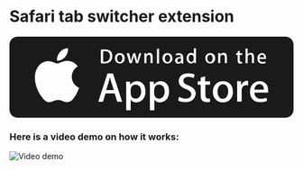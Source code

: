 # Safari tab switcher extension

[
<svg version="1.1" class="download-btn" xmlns="http://www.w3.org/2000/svg" x="0px" y="0px" viewBox="-237.1 377.9 133.1 38.2" enable-background="new -237.1 377.9 133.1 38.2" role="img" aria-label="Download on the Apple store" xmlns:xlink="http://www.w3.org/1999/xlink" xml:space="preserve">
  <g fill="currentColor">
    <path d="M-157.1,389.6c0.2-0.1,0.3-0.3,0.4-0.6c0-0.1,0-0.1,0-0.2v-0.7c-1.2,0-1.7,0.3-1.7,1c0,0.2,0.1,0.4,0.2,0.6
      s0.3,0.2,0.5,0.2C-157.5,389.8-157.3,389.7-157.1,389.6z"></path>
    <path d="M-167,400.4c-0.5,0-1,0.2-1.4,0.5c-0.4,0.3-0.7,0.8-0.8,1.4c-0.1,0.3-0.1,0.5-0.1,0.6v1.6c0,0.7,0.2,1.3,0.6,1.8
      c0.4,0.5,1,0.7,1.7,0.7c0.8,0,1.4-0.3,1.9-0.9c0.4-0.6,0.7-1.4,0.7-2.4c0-0.9-0.2-1.7-0.6-2.3C-165.6,400.7-166.2,400.4-167,400.4z
      "></path>
    <path d="M-163,386.4c-0.4,0-0.7,0.2-1,0.6c-0.2,0.3-0.3,0.7-0.3,1.1c0,0.4,0.1,0.8,0.3,1.1c0.2,0.4,0.5,0.6,1,0.6
      c0.4,0,0.7-0.2,0.9-0.6c0.2-0.3,0.3-0.7,0.3-1.1s-0.1-0.8-0.3-1.1C-162.3,386.6-162.6,386.4-163,386.4z"></path>
    <path d="M-185.4,386.4c-0.4,0-0.7,0.2-1,0.6c-0.2,0.3-0.3,0.7-0.3,1.1c0,0.4,0.1,0.8,0.3,1.1c0.2,0.4,0.5,0.6,1,0.6
      c0.4,0,0.7-0.2,0.9-0.6c0.2-0.3,0.3-0.7,0.3-1.1s-0.1-0.8-0.3-1.1C-184.7,386.6-185,386.4-185.4,386.4z"></path>
    <path d="M-178,400.4c-0.5,0-1,0.2-1.4,0.5c-0.4,0.3-0.7,0.8-0.8,1.4c-0.1,0.3-0.1,0.5-0.1,0.6v1.6c0,0.7,0.2,1.3,0.6,1.8
      c0.4,0.5,1,0.7,1.7,0.7c0.8,0,1.4-0.3,1.9-0.9c0.4-0.6,0.7-1.4,0.7-2.4c0-0.9-0.2-1.7-0.6-2.3C-176.6,400.7-177.2,400.4-178,400.4z
      "></path>
    <path d="M-190,397L-190,397c-0.2,0.6-0.4,1.4-0.7,2.5l-1.1,3.5h3.6l-1.1-3.5C-189.5,399.1-189.7,398.3-190,397z"></path>
    <path d="M-190.7,389c0.4-0.4,0.7-1.1,0.7-1.9c0-0.8-0.2-1.3-0.6-1.8c-0.4-0.4-1-0.6-1.8-0.6c-0.3,0-0.6,0-0.8,0.1v4.9
      c0.1,0,0.4,0,0.7,0C-191.8,389.7-191.1,389.4-190.7,389z"></path>
    <path d="M-151.2,386.7c-0.2-0.2-0.4-0.3-0.7-0.3c-0.4,0-0.7,0.2-0.9,0.5c-0.2,0.3-0.3,0.7-0.3,1.2c0,0.5,0.1,0.8,0.3,1.1
      c0.2,0.3,0.5,0.5,0.9,0.5c0.3,0,0.6-0.1,0.8-0.4c0.2-0.2,0.3-0.5,0.3-0.9v-0.8c0-0.1,0-0.2,0-0.3
      C-150.9,387.1-151,386.9-151.2,386.7z"></path>
    <path d="M-118.3,401.1c-0.4-0.6-0.9-0.9-1.7-0.9c-0.7,0-1.3,0.3-1.7,0.9c-0.4,0.5-0.6,1-0.6,1.7h4.4
      C-117.9,402.1-118,401.5-118.3,401.1z"></path>
    <path d="M-137,400.3c-0.9,0-1.5,0.4-2,1.1c-0.4,0.6-0.6,1.4-0.6,2.3c0,0.9,0.2,1.6,0.6,2.3c0.5,0.8,1.1,1.1,1.9,1.1
      c0.8,0,1.5-0.4,1.9-1.2c0.4-0.6,0.6-1.4,0.6-2.3c0-0.9-0.2-1.6-0.6-2.3C-135.5,400.7-136.2,400.3-137,400.3z"></path>
    <path d="M-104,381.7c0-2.1-1.7-3.8-3.8-3.8h-125.5c-2.1,0-3.8,1.7-3.8,3.8v30.5c0,2.1,1.7,3.8,3.8,3.8h125.5c2.1,0,3.8-1.7,3.8-3.8
      L-104,381.7z M-120.4,386.4c0.4-0.5,1-0.8,1.6-0.8c0.7,0,1.2,0.3,1.5,0.8c0.3,0.4,0.4,0.9,0.4,1.5c0,0.2,0,0.3,0,0.5h-3.1
      c0,0.5,0.2,0.8,0.5,1.1c0.3,0.2,0.6,0.3,1,0.3c0.5,0,0.9-0.1,1.3-0.2l0.2,0.7c-0.4,0.2-1,0.3-1.6,0.3c-0.7,0-1.3-0.2-1.7-0.6
      c-0.4-0.4-0.6-1-0.6-1.7C-121,387.4-120.8,386.8-120.4,386.4z M-138.3,385.7l0,0.7h0c0.1-0.2,0.3-0.4,0.5-0.6
      c0.3-0.2,0.6-0.3,1-0.3c0.4,0,0.8,0.1,1.1,0.4c0.4,0.3,0.5,0.9,0.5,1.6v2.8h-1v-2.7c0-0.8-0.3-1.2-1-1.2c-0.3,0-0.6,0.1-0.8,0.3
      c-0.2,0.2-0.3,0.5-0.3,0.8v2.8h-1v-3.4c0-0.4,0-0.9,0-1.3H-138.3z M-144.7,386.3c0.4-0.5,1-0.7,1.7-0.7c0.7,0,1.2,0.2,1.7,0.7
      c0.4,0.4,0.6,1,0.6,1.7c0,0.7-0.2,1.3-0.6,1.8c-0.4,0.5-1,0.7-1.7,0.7c-0.7,0-1.2-0.2-1.7-0.7c-0.4-0.5-0.6-1-0.6-1.7
      C-145.4,387.4-145.2,386.8-144.7,386.3z M-168,383.6h1v6.9h-1V383.6z M-181,385.7l0.5,2.2c0.1,0.5,0.2,1,0.3,1.5h0
      c0.1-0.4,0.2-0.9,0.4-1.5l0.7-2.2h0.9l0.6,2.2c0.2,0.5,0.3,1.1,0.4,1.6h0c0.1-0.5,0.2-1,0.3-1.6l0.6-2.2h1l0,0v0h0l-1.5,4.7h-1
      l-0.6-2c-0.2-0.5-0.3-1-0.4-1.5h0c-0.1,0.5-0.2,1-0.4,1.5l-0.6,2h-1l-1.4-4.7H-181z M-194.3,384c0.6-0.1,1.2-0.1,1.8-0.1
      c1.1,0,2,0.2,2.6,0.7c0.7,0.6,1,1.4,1,2.4c0,1.2-0.4,2.1-1.1,2.7c-0.7,0.5-1.6,0.8-2.8,0.8c-0.6,0-1.1,0-1.5-0.1V384z
       M-213.5,385.2c0.9-1.1,2.5-1.9,3.8-1.9c0.2,1.5-0.4,3-1.3,4.1c-0.9,1.1-2.4,1.9-3.8,1.8C-215,387.6-214.3,386.1-213.5,385.2z
       M-206.2,405.6c-1,1.6-2.1,3.1-3.9,3.1c-1.7,0-2.3-1-4.2-1c-2,0-2.6,1-4.2,1c-1.7,0.1-2.9-1.7-4-3.2c-2.2-3.2-3.9-8.9-1.6-12.9
      c1.1-1.9,3.1-3.2,5.2-3.2c1.7,0,3.2,1.1,4.2,1.1c1,0,2.9-1.4,4.9-1.2c0.8,0,3.2,0.3,4.7,2.5c-0.1,0.1-2.8,1.6-2.8,4.9
      c0,3.9,3.4,5.1,3.4,5.2C-204.5,402-205,403.8-206.2,405.6z M-186.6,408.5l-1.2-3.9h-4.3l-1.2,3.9h-2.2l4.3-13.3h2.6l4.3,13.3
      H-186.6z M-183.7,389.8c-0.4,0.5-1,0.7-1.7,0.7c-0.7,0-1.2-0.2-1.7-0.7c-0.4-0.5-0.6-1-0.6-1.7c0-0.7,0.2-1.3,0.6-1.8
      c0.4-0.5,1-0.7,1.7-0.7c0.7,0,1.2,0.2,1.7,0.7c0.4,0.4,0.6,1,0.6,1.7C-183.1,388.8-183.3,389.4-183.7,389.8z M-174.7,407.5
      c-0.8,0.8-1.8,1.3-2.9,1.3c-1.3,0-2.2-0.5-2.7-1.4h0v5.1h-2.1v-10.3c0-1,0-2.1-0.1-3.2h1.9l0.1,1.5h0c0.7-1.1,1.8-1.7,3.2-1.7
      c1.1,0,2.1,0.4,2.8,1.3c0.8,0.9,1.1,2.1,1.1,3.5C-173.3,405.2-173.8,406.5-174.7,407.5z M-172.6,386.8c-0.2,0.2-0.3,0.5-0.3,0.8
      v2.8h-1v-3.4c0-0.4,0-0.9,0-1.3h0.9l0,0.7h0c0.1-0.2,0.3-0.4,0.5-0.6c0.3-0.2,0.6-0.3,0.9-0.3c0.4,0,0.8,0.1,1.1,0.4
      c0.4,0.3,0.5,0.9,0.5,1.6v2.8h-1v-2.7c0-0.8-0.3-1.2-1-1.2C-172.1,386.5-172.4,386.6-172.6,386.8z M-163.6,407.5
      c-0.8,0.8-1.8,1.3-2.9,1.3c-1.3,0-2.2-0.5-2.7-1.4h0v5.1h-2.1v-10.3c0-1,0-2.1-0.1-3.2h1.9l0.1,1.5h0c0.7-1.1,1.8-1.7,3.2-1.7
      c1.1,0,2.1,0.4,2.8,1.3c0.8,0.9,1.1,2.1,1.1,3.5C-162.3,405.2-162.7,406.5-163.6,407.5z M-161.4,389.8c-0.4,0.5-1,0.7-1.7,0.7
      c-0.7,0-1.2-0.2-1.7-0.7c-0.4-0.5-0.6-1-0.6-1.7c0-0.7,0.2-1.3,0.6-1.8c0.4-0.5,1-0.7,1.7-0.7c0.7,0,1.2,0.2,1.7,0.7
      c0.4,0.4,0.6,1,0.6,1.7C-160.7,388.8-160.9,389.4-161.4,389.8z M-159.5,389.2c0-0.6,0.2-1,0.7-1.3c0.5-0.3,1.2-0.5,2-0.4v-0.1
      c0-0.6-0.3-0.9-1-0.9c-0.5,0-0.9,0.1-1.2,0.3l-0.2-0.7c0.4-0.3,1-0.4,1.6-0.4c1.2,0,1.9,0.7,1.9,2v1.7c0,0.5,0,0.8,0.1,1.1h-0.9
      l-0.1-0.5h0c-0.3,0.4-0.8,0.6-1.4,0.6c-0.4,0-0.8-0.1-1.1-0.4C-159.4,389.9-159.5,389.5-159.5,389.2z M-151.1,407.5
      c-0.9,0.8-2.1,1.2-3.6,1.2c-1.4,0-2.6-0.3-3.4-0.8l0.5-1.8c0.9,0.6,2,0.9,3.1,0.9c0.8,0,1.4-0.2,1.9-0.5c0.4-0.4,0.7-0.8,0.7-1.5
      c0-0.5-0.2-1-0.6-1.4c-0.4-0.4-1-0.7-1.8-1c-2.3-0.9-3.5-2.1-3.5-3.8c0-1.1,0.4-2,1.2-2.7c0.8-0.7,1.9-1,3.3-1c1.2,0,2.2,0.2,3,0.6
      l-0.5,1.7c-0.8-0.4-1.6-0.6-2.5-0.6c-0.8,0-1.3,0.2-1.8,0.6c-0.4,0.3-0.5,0.7-0.5,1.2c0,0.5,0.2,1,0.6,1.3c0.4,0.3,1,0.7,1.9,1
      c1.1,0.5,2,1,2.5,1.6c0.5,0.6,0.8,1.4,0.8,2.3C-150,405.9-150.4,406.8-151.1,407.5z M-150.6,390.4l0-0.8h0
      c-0.3,0.6-0.8,0.9-1.5,0.9c-0.6,0-1-0.2-1.4-0.7c-0.4-0.4-0.6-1-0.6-1.7c0-0.8,0.2-1.4,0.6-1.9c0.4-0.4,0.9-0.7,1.5-0.7
      c0.6,0,1.1,0.2,1.3,0.6h0v-2.7h1v5.6c0,0.5,0,0.9,0,1.3H-150.6z M-142.9,400.5h-2.4v4.7c0,1.2,0.4,1.8,1.2,1.8c0.4,0,0.7,0,0.9-0.1
      l0.1,1.6c-0.4,0.2-1,0.2-1.7,0.2c-0.8,0-1.5-0.3-2-0.8c-0.5-0.5-0.7-1.4-0.7-2.6v-4.8h-1.4v-1.6h1.4v-1.8l2.1-0.6v2.4h2.3V400.5z
       M-133.6,407.3c-0.9,1-2.1,1.5-3.5,1.5c-1.4,0-2.5-0.5-3.4-1.4s-1.3-2.1-1.3-3.5c0-1.5,0.4-2.7,1.3-3.7c0.9-0.9,2-1.4,3.5-1.4
      c1.4,0,2.5,0.5,3.4,1.4c0.8,0.9,1.2,2.1,1.2,3.5C-132.3,405.1-132.7,406.3-133.6,407.3z M-130.9,385.7h0.7v-0.9l1-0.3v1.2h1.2v0.8
      h-1.2v2.3c0,0.6,0.2,0.9,0.6,0.9c0.2,0,0.3,0,0.5,0l0,0.8c-0.2,0.1-0.5,0.1-0.8,0.1c-0.4,0-0.7-0.1-1-0.4c-0.2-0.3-0.3-0.7-0.3-1.3
      v-2.4h-0.7V385.7z M-125.4,400.8c-0.2,0-0.4-0.1-0.7-0.1c-0.8,0-1.3,0.3-1.7,0.8c-0.4,0.5-0.5,1.1-0.5,1.9v5h-2.1l0-6.6
      c0-1.1,0-2.1-0.1-3h1.9l0.1,1.8h0.1c0.2-0.6,0.6-1.1,1.1-1.5c0.5-0.3,1-0.5,1.5-0.5c0.2,0,0.4,0,0.5,0V400.8z M-125.5,387.2
      c0,0.1,0,0.2,0,0.4v2.8h-1v-6.9h1v2.8h0c0.3-0.5,0.8-0.8,1.4-0.8c0.4,0,0.8,0.1,1.1,0.4c0.4,0.4,0.5,0.9,0.5,1.6v2.8h-1v-2.7
      c0-0.8-0.3-1.3-0.9-1.3C-125,386.5-125.3,386.7-125.5,387.2z M-115.9,404.2h-6.4c0,0.9,0.3,1.7,0.9,2.2c0.5,0.4,1.2,0.7,2.1,0.7
      c0.9,0,1.8-0.2,2.6-0.5l0.3,1.5c-0.9,0.4-2,0.6-3.2,0.6c-1.5,0-2.7-0.4-3.5-1.3c-0.8-0.9-1.3-2-1.3-3.5c0-1.4,0.4-2.7,1.2-3.6
      c0.8-1,1.9-1.5,3.4-1.5c1.4,0,2.4,0.5,3.1,1.5c0.6,0.8,0.8,1.8,0.8,3C-115.8,403.6-115.9,404-115.9,404.2z"></path>
    <path d="M-143.1,389.8c0.4,0,0.7-0.2,0.9-0.6c0.2-0.3,0.3-0.7,0.3-1.1s-0.1-0.8-0.3-1.1c-0.2-0.4-0.5-0.6-0.9-0.6
      c-0.4,0-0.7,0.2-1,0.6c-0.2,0.3-0.3,0.7-0.3,1.1c0,0.4,0.1,0.8,0.3,1.1C-143.8,389.6-143.5,389.8-143.1,389.8z"></path>
    <path d="M-118,386.8c-0.2-0.3-0.5-0.4-0.8-0.4c-0.3,0-0.6,0.1-0.8,0.4c-0.2,0.2-0.3,0.5-0.3,0.8h2.2
      C-117.8,387.3-117.9,387-118,386.8z"></path>
  </g>
</svg>
](https://github.com/Schecher1/Minecraft-Server-Creator/blob/master/README.md)

### Here is a video demo on how it works:
![Video demo](https://github.com/user-attachments/assets/ad107c73-8fa5-4bb3-8c65-4d47a202ebf9)
